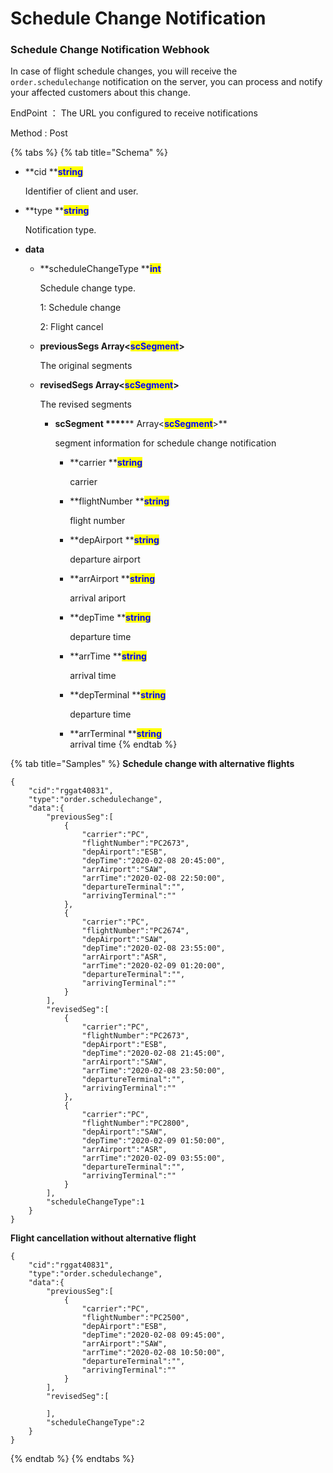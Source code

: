 # Schedule Change Notification

### Schedule Change Notification Webhook

In case of flight schedule changes, you will receive the `order.schedulechange` notification on the server, you can process and notify your affected customers about this change.

EndPoint ： The URL you configured to receive notifications

Method : Post

{% tabs %}
{% tab title="Schema" %}
*   **cid **<mark style="color:blue;">**string**</mark>

    Identifier of client and user.
*   **type **<mark style="color:blue;">**string**</mark>

    Notification type.
* **data**
  *   **scheduleChangeType **<mark style="color:blue;">**int**</mark>

      Schedule change type.

      1: Schedule change

      2: Flight cancel
  *   **previousSegs Array<**<mark style="color:blue;">**scSegment**</mark>**>**

      The original segments
  *   **revisedSegs Array<**<mark style="color:blue;">**scSegment**</mark>**>**

      The revised segments

      *   **scSegment **<mark style="color:blue;">**\*\*\*\***</mark>** Array<**<mark style="color:blue;">**scSegment**</mark>**>**

          segment information for schedule change notification

          *   **carrier **<mark style="color:blue;">**string**</mark>

              carrier
          *   **flightNumber **<mark style="color:blue;">**string**</mark>

              flight number
          *   **depAirport **<mark style="color:blue;">**string**</mark>

              departure airport
          *   \*\*arrAirport \*\*<mark style="color:blue;">**string**</mark>

              arrival ariport
          *   \*\*depTime \*\*<mark style="color:blue;">**string**</mark>

              departure time
          *   \*\*arrTime \*\*<mark style="color:blue;">**string**</mark>

              arrival time
          *   \*\*depTerminal \*\*<mark style="color:blue;">**string**</mark>

              departure time
          * \*\*arrTerminal \*\*<mark style="color:blue;">**string**</mark>\
            arrival time
{% endtab %}

{% tab title="Samples" %}
**Schedule change with alternative flights**

```
{
    "cid":"rggat40831",
    "type":"order.schedulechange",
    "data":{
        "previousSeg":[
            {
                "carrier":"PC",
                "flightNumber":"PC2673",
                "depAirport":"ESB",
                "depTime":"2020-02-08 20:45:00",
                "arrAirport":"SAW",
                "arrTime":"2020-02-08 22:50:00",
                "departureTerminal":"",
                "arrivingTerminal":""
            },
            {
                "carrier":"PC",
                "flightNumber":"PC2674",
                "depAirport":"SAW",
                "depTime":"2020-02-08 23:55:00",
                "arrAirport":"ASR",
                "arrTime":"2020-02-09 01:20:00",
                "departureTerminal":"",
                "arrivingTerminal":""
            }
        ],
        "revisedSeg":[
            {
                "carrier":"PC",
                "flightNumber":"PC2673",
                "depAirport":"ESB",
                "depTime":"2020-02-08 21:45:00",
                "arrAirport":"SAW",
                "arrTime":"2020-02-08 23:50:00",
                "departureTerminal":"",
                "arrivingTerminal":""
            },
            {
                "carrier":"PC",
                "flightNumber":"PC2800",
                "depAirport":"SAW",
                "depTime":"2020-02-09 01:50:00",
                "arrAirport":"ASR",
                "arrTime":"2020-02-09 03:55:00",
                "departureTerminal":"",
                "arrivingTerminal":""
            }
        ],
        "scheduleChangeType":1
    }
}
```

**Flight cancellation without alternative flight**

```
{
    "cid":"rggat40831",
    "type":"order.schedulechange",
    "data":{
        "previousSeg":[
            {
                "carrier":"PC",
                "flightNumber":"PC2500",
                "depAirport":"ESB",
                "depTime":"2020-02-08 09:45:00",
                "arrAirport":"SAW",
                "arrTime":"2020-02-08 10:50:00",
                "departureTerminal":"",
                "arrivingTerminal":""
            }
        ],
        "revisedSeg":[

        ],
        "scheduleChangeType":2
    }
}
```
{% endtab %}
{% endtabs %}
